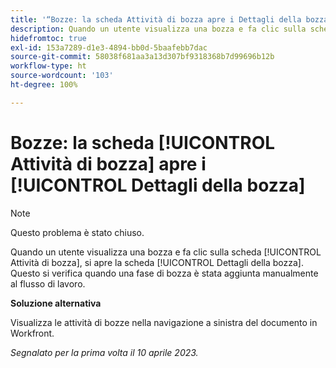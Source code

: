 ```yaml
---
title: '“Bozze: la scheda Attività di bozza apre i Dettagli della bozza”'
description: Quando un utente visualizza una bozza e fa clic sulla scheda Attività di bozza, si apre la scheda Dettagli della bozza. Questo si verifica quando una fase di bozza è stata aggiunta manualmente al flusso di lavoro.
hidefromtoc: true
exl-id: 153a7289-d1e3-4894-bb0d-5baafebb7dac
source-git-commit: 58038f681aa3a13d307bf9318368b7d99696b12b
workflow-type: ht
source-wordcount: '103'
ht-degree: 100%

---
```


# Bozze: la scheda [!UICONTROL Attività di bozza] apre i [!UICONTROL Dettagli della bozza]

<!--This article is on WF and WFP TOCs-->

<!--Valid issue, live for workaround-->

>[!NOTE]
>
>Questo problema è stato chiuso.

Quando un utente visualizza una bozza e fa clic sulla scheda [!UICONTROL Attività di bozza], si apre la scheda [!UICONTROL Dettagli della bozza]. Questo si verifica quando una fase di bozza è stata aggiunta manualmente al flusso di lavoro.

**Soluzione alternativa**

Visualizza le attività di bozze nella navigazione a sinistra del documento in Workfront.

_Segnalato per la prima volta il 10 aprile 2023._
